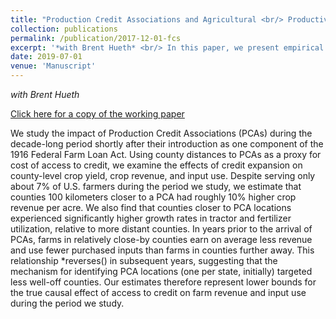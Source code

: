 ```yaml
---
title: "Production Credit Associations and Agricultural <br/> Productivity Change in the United States, 1920-1940"
collection: publications
permalink: /publication/2017-12-01-fcs
excerpt: '*with Brent Hueth* <br/> In this paper, we present empirical evidence of the effect of the FCS on agricultural yields, crop value, and use of inputs.'
date: 2019-07-01
venue: 'Manuscript'
---
```


*with Brent Hueth*

[Click here for a copy of the working paper](http://jhutchinswisc.github.io/files/Farm_Credit.pdf)

We study the impact of Production Credit Associations (PCAs) during the decade-long period shortly after their introduction as one component of the 1916 Federal Farm Loan Act. 
Using county distances to PCAs as a proxy for cost of access to credit, we examine the effects of credit expansion on county-level crop yield, crop revenue, and input use. 
Despite serving only about 7% of U.S. farmers during the period we study, we estimate that counties 100 kilometers closer to a PCA had roughly 10% higher crop revenue per acre. 
We also find that counties closer to PCA locations experienced significantly higher growth rates in tractor and fertilizer utilization, relative to more distant counties. 
In years prior to the arrival of PCAs, farms in relatively close-by counties earn on average less revenue and use fewer purchased inputs than farms in counties further away. 
This relationship *reverses() in subsequent years, suggesting that the mechanism for identifying PCA locations (one per state, initially) targeted less well-off counties. 
Our estimates therefore represent lower bounds for the true causal effect of access to credit on farm revenue and input use during the period we study.
